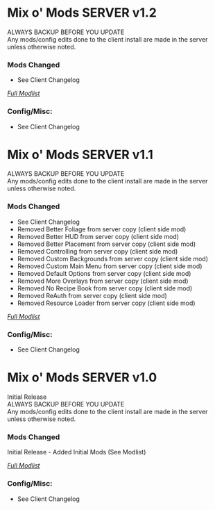 # Mix o' Mods SERVER v1.2
ALWAYS BACKUP BEFORE YOU UPDATE  
Any mods/config edits done to the client install are made in the server unless otherwise noted.  
  
  
### Mods Changed
+ See Client Changelog

*[Full Modlist](https://docs.google.com/spreadsheets/d/1tRUqneTiYJFufnSGGCGypk6drw9T70atX_EO47BeuM0/edit?usp=sharing)*  
  
  
### Config/Misc:  
+ See Client Changelog

# Mix o' Mods SERVER v1.1
ALWAYS BACKUP BEFORE YOU UPDATE  
Any mods/config edits done to the client install are made in the server unless otherwise noted.  
  
  
### Mods Changed
+ See Client Changelog
+ Removed Better Foliage from server copy (client side mod)
+ Removed Better HUD from server copy (client side mod)
+ Removed Better Placement from server copy (client side mod)
+ Removed Controlling from server copy (client side mod)
+ Removed Custom Backgrounds from server copy (client side mod)
+ Removed Custom Main Menu from server copy (client side mod)
+ Removed Default Options from server copy (client side mod)
+ Removed More Overlays from server copy (client side mod)
+ Removed No Recipe Book from server copy (client side mod)
+ Removed ReAuth from server copy (client side mod)
+ Removed Resource Loader from server copy (client side mod)

*[Full Modlist](https://docs.google.com/spreadsheets/d/1tRUqneTiYJFufnSGGCGypk6drw9T70atX_EO47BeuM0/edit?usp=sharing)*  
  
  
### Config/Misc:  
+ See Client Changelog

# Mix o' Mods SERVER v1.0
Initial Release  
ALWAYS BACKUP BEFORE YOU UPDATE  
Any mods/config edits done to the client install are made in the server unless otherwise noted.  
  
  
### Mods Changed
Initial Release - Added Initial Mods (See Modlist) 

*[Full Modlist](https://docs.google.com/spreadsheets/d/1tRUqneTiYJFufnSGGCGypk6drw9T70atX_EO47BeuM0/edit?usp=sharing)*  
  
  
### Config/Misc:  
+ See Client Changelog
